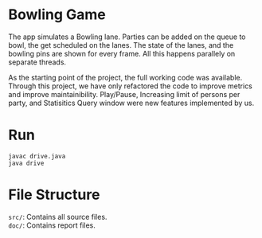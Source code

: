 # Bowling Game
The app simulates a Bowling lane. Parties can be added on the queue to bowl, the get scheduled on the lanes. The state of the lanes, and the bowling pins are shown for every frame. All this happens parallely on separate threads.

As the starting point of the project, the full working code was available. Through this project, we have only refactored the code to improve metrics and improve maintainibility. Play/Pause, Increasing limit of persons per party, and Statisitics Query window were new features implemented by us.

# Run
`javac drive.java`                                
`java drive`

# File Structure
`src/`: Contains all source files.                                   
`doc/`: Contains report files.
